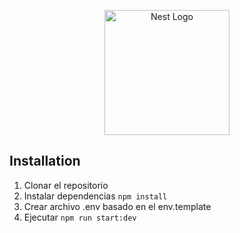 <p align="center">
  <a href="http://nestjs.com/" target="blank"><img src="https://nestjs.com/img/logo-small.svg" width="200" alt="Nest Logo" /></a>
</p>

[circleci-image]: https://img.shields.io/circleci/build/github/nestjs/nest/master?token=abc123def456
[circleci-url]: https://circleci.com/gh/nestjs/nest


## Installation

  1. Clonar el repositorio
  2. Instalar dependencias ```npm install```
  3. Crear archivo .env basado en el env.template
  4. Ejecutar ```npm run start:dev```

